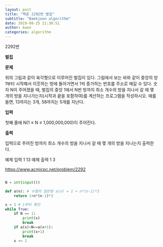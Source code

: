 ```yaml
---
layout: post
title: "백준 2292번 벌집"
subtitle: "Baekjoon algorithm"
date: 2019-08-25 21:30:51
author: kwon
categories: algorithm
---
```

2292번

**벌집**

**문제**

위의 그림과 같이 육각형으로 이루어진 벌집이 있다. 그림에서 보는 바와 같이 중앙의 방 1부터 시작해서 이웃하는 방에 돌아가면서 1씩 증가하는 번호를 주소로 매길 수 있다. 숫자 N이 주어졌을 때, 벌집의 중앙 1에서 N번 방까지 최소 개수의 방을 지나서 갈 때 몇 개의 방을 지나가는지(시작과 끝을 포함하여)를 계산하는 프로그램을 작성하시오. 예를 들면, 13까지는 3개, 58까지는 5개를 지난다.

**입력**

첫째 줄에 N(1 ≤ N ≤ 1,000,000,000)이 주어진다.

**출력**

입력으로 주어진 방까지 최소 개수의 방을 지나서 갈 때 몇 개의 방을 지나는지 출력한다.

예제 입력 1
13
예제 출력 1
3


<https://www.acmicpc.net/problem/2292>

```Python

N = int(input())

def a(n): # 수열의 일반항 a(n) = 1 + n*(n-1)*3
    return 1+n*(n-1)*3

x = 1 # 1부터 확인
while True:
    if N == 1:
        print(x)
        break
    if a(x)<N<=a(x+1):
        print(x+1)
        break
    x += 1
```
